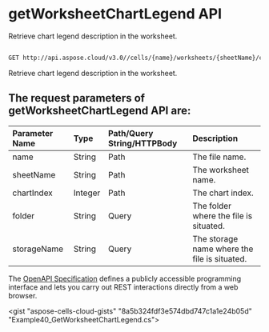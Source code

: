 # **getWorksheetChartLegend API**

Retrieve chart legend description in the worksheet. 

```bash

GET http://api.aspose.cloud/v3.0//cells/{name}/worksheets/{sheetName}/charts/{chartIndex}/legend

```
Retrieve chart legend description in the worksheet.

## The request parameters of **getWorksheetChartLegend** API are: 

| Parameter Name | Type | Path/Query String/HTTPBody | Description | 
| :- | :- | :- |:- | 
|name|String|Path|The file name.|
|sheetName|String|Path|The worksheet name.|
|chartIndex|Integer|Path|The chart index.|
|folder|String|Query|The folder where the file is situated.|
|storageName|String|Query|The storage name where the file is situated.|


The [OpenAPI Specification](https://reference.aspose.cloud/cells/#/ChartsController/GetWorksheetChartLegend) defines a publicly accessible programming interface and lets you carry out REST interactions directly from a web browser.

<gist "aspose-cells-cloud-gists" "8a5b324fdf3e574dbd747c1a1e24b05d" "Example40_GetWorksheetChartLegend.cs">


